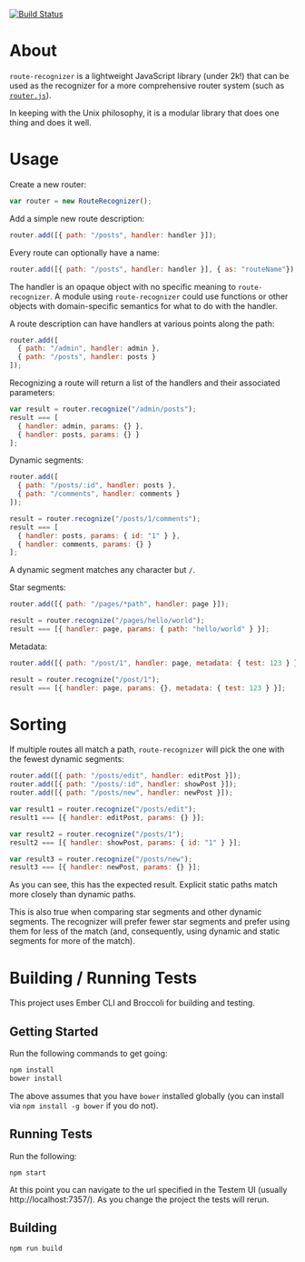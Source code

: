 [![Build Status](https://travis-ci.org/tildeio/route-recognizer.svg)](https://travis-ci.org/tildeio/route-recognizer)

# About
`route-recognizer` is a lightweight JavaScript library (under 2k!) that
can be used as the recognizer for a more comprehensive router system
(such as [`router.js`](https://github.com/tildeio/router.js)).

In keeping with the Unix philosophy, it is a modular library that does one
thing and does it well.

# Usage

Create a new router:

```javascript
var router = new RouteRecognizer();
```

Add a simple new route description:

```javascript
router.add([{ path: "/posts", handler: handler }]);
```

Every route can optionally have a name:
```javascript
router.add([{ path: "/posts", handler: handler }], { as: "routeName"});
```

The handler is an opaque object with no specific meaning to
`route-recognizer`. A module using `route-recognizer` could
use functions or other objects with domain-specific semantics
for what to do with the handler.

A route description can have handlers at various points along
the path:

```javascript
router.add([
  { path: "/admin", handler: admin },
  { path: "/posts", handler: posts }
]);
```

Recognizing a route will return a list of the handlers and
their associated parameters:

```javascript
var result = router.recognize("/admin/posts");
result === [
  { handler: admin, params: {} },
  { handler: posts, params: {} }
];
```

Dynamic segments:

```javascript
router.add([
  { path: "/posts/:id", handler: posts },
  { path: "/comments", handler: comments }
]);

result = router.recognize("/posts/1/comments");
result === [
  { handler: posts, params: { id: "1" } },
  { handler: comments, params: {} }
];
```

A dynamic segment matches any character but `/`.

Star segments:

```javascript
router.add([{ path: "/pages/*path", handler: page }]);

result = router.recognize("/pages/hello/world");
result === [{ handler: page, params: { path: "hello/world" } }];
```

Metadata:

```javascript
router.add([{ path: "/post/1", handler: page, metadata: { test: 123 } }]);

result = router.recognize("/post/1");
result === [{ handler: page, params: {}, metadata: { test: 123 } }];
```

# Sorting

If multiple routes all match a path, `route-recognizer`
will pick the one with the fewest dynamic segments:

```javascript
router.add([{ path: "/posts/edit", handler: editPost }]);
router.add([{ path: "/posts/:id", handler: showPost }]);
router.add([{ path: "/posts/new", handler: newPost }]);

var result1 = router.recognize("/posts/edit");
result1 === [{ handler: editPost, params: {} }];

var result2 = router.recognize("/posts/1");
result2 === [{ handler: showPost, params: { id: "1" } }];

var result3 = router.recognize("/posts/new");
result3 === [{ handler: newPost, params: {} }];
```

As you can see, this has the expected result. Explicit
static paths match more closely than dynamic paths.

This is also true when comparing star segments and other
dynamic segments. The recognizer will prefer fewer star
segments and prefer using them for less of the match (and,
consequently, using dynamic and static segments for more
of the match).

# Building / Running Tests

This project uses Ember CLI and Broccoli for building and testing.

## Getting Started

Run the following commands to get going:

```bash
npm install
bower install
```

The above assumes that you have `bower` installed globally (you can install
via `npm install -g bower` if you do not).

## Running Tests

Run the following:

```
npm start
```

At this point you can navigate to the url specified in the Testem UI (usually
http://localhost:7357/). As you change the project the tests will rerun.

## Building

```
npm run build
```
